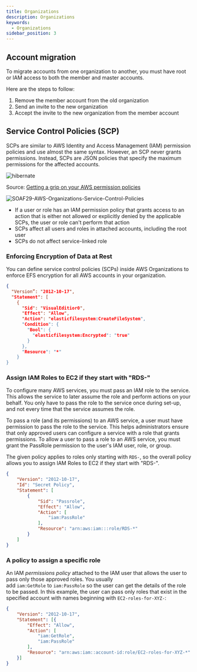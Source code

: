 ```yaml
---
title: Organizations
description: Organizations
keywords:
  - Organizations
sidebar_position: 3
---
```


## Account migration

To migrate accounts from one organization to another, you must have root or IAM access to both the member and master accounts. 

Here are the steps to follow: 

1. Remove the member account from the old organization 
2. Send an invite to the new organization 
3. Accept the invite to the new organization from the member account


## Service Control Policies (SCP) 

SCPs are similar to AWS Identity and Access Management (IAM) permission policies and use almost the same syntax. However, an SCP never grants permissions. Instead, SCPs are JSON policies that specify the maximum permissions for the affected accounts.

![hibernate](/img/aws/management/organizations/organizational-units-900x572.png)

Source: [Getting a grip on your AWS permission policies](https://oblcc.com/blog/getting-a-grip-on-your-aws-permission-policies/)

![SOAF29-AWS-Organizations-Service-Control-Policies](/img/aws/management/organizations/SOAF29-AWS-Organizations-Service-Control-Policies.png)

- If a user or role has an IAM permission policy that grants access to an action that is either not allowed or explicitly denied by the applicable SCPs, the user or role can't perform that action
- SCPs affect all users and roles in attached accounts, including the root user
- SCPs do not affect service-linked role

### Enforcing Encryption of Data at Rest

You can define service control policies (SCPs) inside AWS Organizations to enforce EFS encryption for all AWS accounts in your organization.


```json
{
  "Version”: "2012-10-17",
  "Statement": [
    {
      "Sid": "VisualEditior0",
      "Effect": "Allow",
      "Action": "elasticfilesystem:CreateFileSystem",
      "Condition": {
        "Bool": {
          "elasticfilesystem:Encrypted": "true"
        }
      },
      "Resource": "*"
    }
}
```


### Assign IAM Roles to EC2 if they start with "RDS-"

To configure many AWS services, you must pass an IAM role to the service. This allows the service to later assume the role and perform actions on your behalf. You only have to pass the role to the service once during set-up, and not every time that the service assumes the role.

To pass a role (and its permissions) to an AWS service, a user must have permission to pass the role to the service. This helps administrators ensure that only approved users can configure a service with a role that grants permissions. To allow a user to pass a role to an AWS service, you must grant the PassRole permission to the user's IAM user, role, or group.

The given policy applies to roles only starting with `RDS-`, so the overall policy allows you to assign IAM Roles to EC2 if they start with "RDS-".

```json
{
    "Version": "2012-10-17",
    "Id": "Secret Policy",
    "Statement": [
        {
            "Sid": "Passrole",
            "Effect": "Allow",
            "Action": [
                "iam:PassRole"
            ],
            "Resource": "arn:aws:iam:::role/RDS-*"
        }
    ]
}
```

### A policy to assign a specific role

An IAM *permissions policy* attached to the IAM user that allows the user to pass only those approved roles. You usually add `iam:GetRole` to `iam:PassRole` so the user can get the details of the role to be passed. In this example, the user can pass only roles that exist in the specified account with names beginning with `EC2-roles-for-XYZ-`:

```json
{
    "Version": "2012-10-17",
    "Statement": [{
        "Effect": "Allow",
        "Action": [
            "iam:GetRole",
            "iam:PassRole"
        ],
        "Resource": "arn:aws:iam::account-id:role/EC2-roles-for-XYZ-*"
    }]
}
```